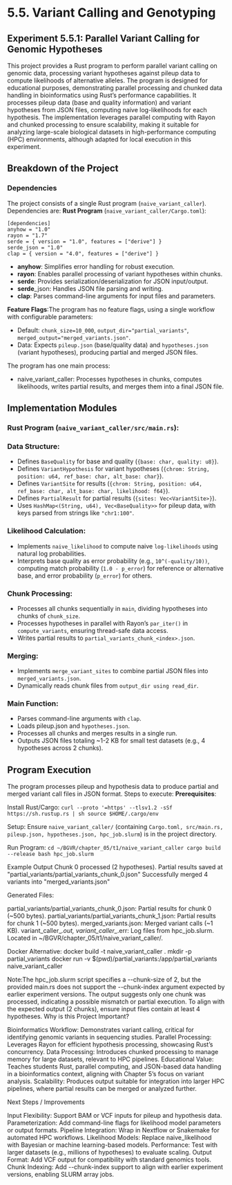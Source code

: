 # 5.5. Variant Calling and Genotyping
## Experiment 5.5.1: Parallel Variant Calling for Genomic Hypotheses
This project provides a Rust program to perform parallel variant calling on genomic data, processing variant hypotheses against pileup data to compute likelihoods of alternative alleles. The program is designed for educational purposes, demonstrating parallel processing and chunked data handling in bioinformatics using Rust’s performance capabilities. It processes pileup data (base and quality information) and variant hypotheses from JSON files, computing naive log-likelihoods for each hypothesis. The implementation leverages parallel computing with Rayon and chunked processing to ensure scalability, making it suitable for analyzing large-scale biological datasets in high-performance computing (HPC) environments, although adapted for local execution in this experiment.
## Breakdown of the Project
### Dependencies
The project consists of a single Rust program (`naive_variant_caller`). Dependencies are:
**Rust Program** (`naive_variant_caller/Cargo.toml`):
```
[dependencies]
anyhow = "1.0"
rayon = "1.7"
serde = { version = "1.0", features = ["derive"] }
serde_json = "1.0"
clap = { version = "4.0", features = ["derive"] }
```

- **anyhow**: Simplifies error handling for robust execution.
- **rayon**: Enables parallel processing of variant hypotheses within chunks.
- **serde**: Provides serialization/deserialization for JSON input/output.
- **serde**_json: Handles JSON file parsing and writing.
- **clap**: Parses command-line arguments for input files and parameters.

**Feature Flags**:The program has no feature flags, using a single workflow with configurable parameters:

- Default: ``chunk_size=10_000``, `output_dir="partial_variants"`, `merged_output="merged_variants.json"`.
- Data: Expects `pileup.json` (base/quality data) and `hypotheses.json` (variant hypotheses), producing partial and merged JSON files.

The program has one main process:

- naive_variant_caller: Processes hypotheses in chunks, computes likelihoods, writes partial results, and merges them into a final JSON file.

## Implementation Modules
### Rust Program (`naive_variant_caller/src/main.rs`):
### Data Structure:

- Defines `BaseQuality` for base and quality (`{base: char, quality: u8}`).
- Defines `VariantHypothesis` for variant hypotheses (`{chrom: String, position: u64, ref_base: char, alt_base: char}`).
- Defines `VariantSite` for results (`{chrom: String, position: u64, ref_base: char, alt_base: char, likelihood: f64}`).
- Defines `PartialResult` for partial results (`{sites: Vec<VariantSite>}`).
- Uses `HashMap<(String, u64), Vec<BaseQuality>>` for pileup data, with keys parsed from strings like `"chr1:100"`.

### Likelihood Calculation:

- Implements `naive_likelihood` to compute naive `log-likelihoods` using natural log probabilities.
- Interprets base quality as error probability (e.g., `10^(-quality/10))`, computing match probability (`1.0 - p_error`) for reference or alternative base, and error probability (`p_error`) for others.

### Chunk Processing:

- Processes all chunks sequentially in `main`, dividing hypotheses into chunks of `chunk_size`.
- Processes hypotheses in parallel with Rayon’s `par_iter()` in `compute_variants`, ensuring thread-safe data access.
- Writes partial results to `partial_variants_chunk_<index>.json`.

### Merging:

- Implements `merge_variant_sites` to combine partial JSON files into `merged_variants.json`.
- Dynamically reads chunk files from `output_dir using read_dir`.

### Main Function:

- Parses command-line arguments with `clap`.
- Loads pileup.json and `hypotheses.json`.
- Processes all chunks and merges results in a single run.
- Outputs JSON files totaling ~1-2 KB for small test datasets (e.g., 4 hypotheses across 2 chunks).

## Program Execution
The program processes pileup and hypothesis data to produce partial and merged variant call files in JSON format. Steps to execute:
**Prerequisites**:

Install Rust/Cargo:
`curl --proto '=https' --tlsv1.2 -sSf https://sh.rustup.rs | sh
source $HOME/.cargo/env`

Setup: Ensure `naive_variant_caller/` (containing `Cargo.toml, src/main.rs, pileup.json, hypotheses.json, hpc_job.slurm`) is in the project directory.

Run Program:
`cd ~/BGVR/chapter_05/t1/naive_variant_caller
cargo build --release
bash hpc_job.slurm`

Example Output 
Chunk 0 processed (2 hypotheses). Partial results saved at "partial_variants/partial_variants_chunk_0.json"
Successfully merged 4 variants into "merged_variants.json"

Generated Files:

partial_variants/partial_variants_chunk_0.json: Partial results for chunk 0 (~500 bytes).
partial_variants/partial_variants_chunk_1.json: Partial results for chunk 1 (~500 bytes).
merged_variants.json: Merged variant calls (~1 KB).
variant_caller_*.out, variant_caller_*.err: Log files from hpc_job.slurm.
Located in ~/BGVR/chapter_05/t1/naive_variant_caller/.

Docker Alternative:
docker build -t naive_variant_caller .
mkdir -p partial_variants
docker run -v $(pwd)/partial_variants:/app/partial_variants naive_variant_caller

Note:The hpc_job.slurm script specifies a --chunk-size of 2, but the provided main.rs does not support the --chunk-index argument expected by earlier experiment versions. The output suggests only one chunk was processed, indicating a possible mismatch or partial execution. To align with the expected output (2 chunks), ensure input files contain at least 4 hypotheses.
Why is this Project Important?

Bioinformatics Workflow: Demonstrates variant calling, critical for identifying genomic variants in sequencing studies.
Parallel Processing: Leverages Rayon for efficient hypothesis processing, showcasing Rust’s concurrency.
Data Processing: Introduces chunked processing to manage memory for large datasets, relevant to HPC pipelines.
Educational Value: Teaches students Rust, parallel computing, and JSON-based data handling in a bioinformatics context, aligning with Chapter 5’s focus on variant analysis.
Scalability: Produces output suitable for integration into larger HPC pipelines, where partial results can be merged or analyzed further.

Next Steps / Improvements

Input Flexibility: Support BAM or VCF inputs for pileup and hypothesis data.
Parameterization: Add command-line flags for likelihood model parameters or output formats.
Pipeline Integration: Wrap in Nextflow or Snakemake for automated HPC workflows.
Likelihood Models: Replace naive_likelihood with Bayesian or machine learning-based models.
Performance: Test with larger datasets (e.g., millions of hypotheses) to evaluate scaling.
Output Format: Add VCF output for compatibility with standard genomics tools.
Chunk Indexing: Add --chunk-index support to align with earlier experiment versions, enabling SLURM array jobs.


